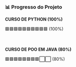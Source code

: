 ### 📊 Progresso do Projeto

**CURSO DE PYTHON (100%)**

🟩🟩🟩🟩🟩🟩🟩🟩🟩🟩 (100%)

<br>

**CURSO DE POO EM JAVA (80%)**

🟩🟩🟩🟩🟩🟩🟩🟩⬜⬜ (80%)